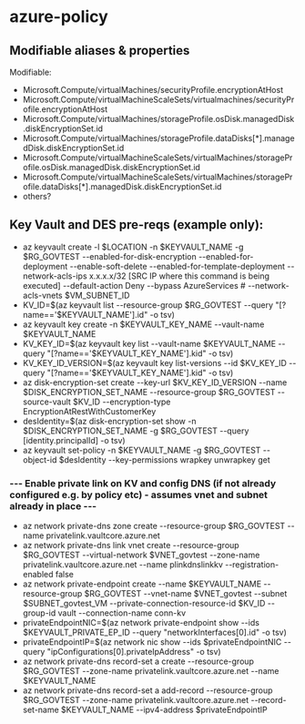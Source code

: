 # azure-policy

## Modifiable aliases & properties
Modifiable:
- Microsoft.Compute/virtualMachines/securityProfile.encryptionAtHost
- Microsoft.Compute/virtualMachineScaleSets/virtualmachines/securityProfile.encryptionAtHost
- Microsoft.Compute/virtualMachines/storageProfile.osDisk.managedDisk.diskEncryptionSet.id
- Microsoft.Compute/virtualMachines/storageProfile.dataDisks[*].managedDisk.diskEncryptionSet.id
- Microsoft.Compute/virtualMachineScaleSets/virtualMachines/storageProfile.osDisk.managedDisk.diskEncryptionSet.id
- Microsoft.Compute/virtualMachineScaleSets/virtualMachines/storageProfile.dataDisks[*].managedDisk.diskEncryptionSet.id
- others?

## Key Vault and DES pre-reqs (example only):
- az keyvault create -l $LOCATION -n $KEYVAULT_NAME -g $RG_GOVTEST --enabled-for-disk-encryption --enabled-for-deployment --enable-soft-delete --enabled-for-template-deployment --network-acls-ips x.x.x.x/32 [SRC IP where this command is being executed] --default-action Deny --bypass AzureServices  # --network-acls-vnets $VM_SUBNET_ID
- KV_ID=$(az keyvault list --resource-group $RG_GOVTEST --query "[?name=='$KEYVAULT_NAME'].id" -o tsv)
- az keyvault key create -n $KEYVAULT_KEY_NAME --vault-name $KEYVAULT_NAME
- KV_KEY_ID=$(az keyvault key list --vault-name $KEYVAULT_NAME --query "[?name=='$KEYVAULT_KEY_NAME'].kid" -o tsv)
- KV_KEY_ID_VERSION=$(az keyvault key list-versions --id $KV_KEY_ID --query "[?name=='$KEYVAULT_KEY_NAME'].kid" -o tsv)
- az disk-encryption-set create --key-url $KV_KEY_ID_VERSION --name $DISK_ENCRYPTION_SET_NAME --resource-group $RG_GOVTEST --source-vault $KV_ID --encryption-type EncryptionAtRestWithCustomerKey
- desIdentity=$(az disk-encryption-set show -n $DISK_ENCRYPTION_SET_NAME -g $RG_GOVTEST --query [identity.principalId] -o tsv)
- az keyvault set-policy -n $KEYVAULT_NAME -g $RG_GOVTEST --object-id $desIdentity --key-permissions wrapkey unwrapkey get
### --- Enable private link on KV and config DNS (if not already configured e.g. by policy etc) - assumes vnet and subnet already in place ---
- az network private-dns zone create --resource-group $RG_GOVTEST --name privatelink.vaultcore.azure.net
- az network private-dns link vnet create --resource-group $RG_GOVTEST --virtual-network $VNET_govtest --zone-name privatelink.vaultcore.azure.net --name plinkdnslinkkv --registration-enabled false
- az network private-endpoint create --name $KEYVAULT_NAME --resource-group $RG_GOVTEST --vnet-name $VNET_govtest --subnet $SUBNET_govtest_VM --private-connection-resource-id $KV_ID --group-id vault --connection-name conn-kv
- privateEndpointNIC=$(az network private-endpoint show --ids $KEYVAULT_PRIVATE_EP_ID --query "networkInterfaces[0].id" -o tsv)
- privateEndpointIP=$(az network nic show --ids $privateEndpointNIC --query "ipConfigurations[0].privateIpAddress" -o tsv)
- az network private-dns record-set a create --resource-group $RG_GOVTEST --zone-name privatelink.vaultcore.azure.net --name $KEYVAULT_NAME
- az network private-dns record-set a add-record --resource-group $RG_GOVTEST --zone-name privatelink.vaultcore.azure.net --record-set-name $KEYVAULT_NAME --ipv4-address $privateEndpointIP

